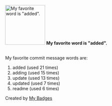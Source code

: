 <img src="https://my-badges.github.io/my-badges/favorite-word.png" alt="My favorite word is &quot;added&quot;." title="My favorite word is &quot;added&quot;." width="128">
<strong>My favorite word is &quot;added&quot;.</strong>
<br><br>

My favorite commit message words are:

1. added (used 21 times)
2. adding (used 15 times)
3. update (used 13 times)
4. updated (used 7 times)
5. readme (used 6 times)


Created by <a href="https://github.com/my-badges/my-badges">My Badges</a>